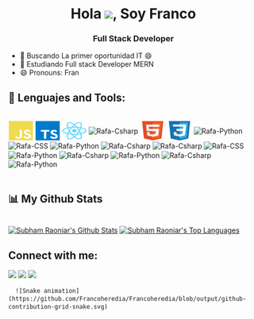 <h1 align="center">Hola <img src="https://raw.githubusercontent.com/MartinHeinz/MartinHeinz/master/wave.gif" width="30px">, Soy Franco</h1>
<h3 align="center"> Full Stack Developer </h3>

<!--
**Francoheredia/Francoheredia** is a ✨ _special_ ✨ repository because its `README.md` (this file) appears on your GitHub profile.

Here are some ideas to get you started:

- 🔭 I’m currently working on ...
- 🌱 I’m currently learning ...
- 👯 I’m looking to collaborate on ...
- 🤔 I’m looking for help with ...
- 💬 Ask me about ...
- 📫 How to reach me: ...
- 😄 Pronouns: ...
- ⚡ Fun fact: ...
-->
- 🔭 Buscando  La primer oportunidad IT 😄
- 🌱 Estudiando  Full stack Developer MERN
- 😄 Pronouns: Fran

## 🚀 Lenguajes and Tools:

</div align="left">
  <div style="display: inline_block"><br>
  <img align="center" alt="Rafa-Js" height="40" width="50" src="https://raw.githubusercontent.com/devicons/devicon/master/icons/javascript/javascript-plain.svg">
  <img align="center" alt="Rafa-Ts" height="40" width="50" src="https://raw.githubusercontent.com/devicons/devicon/master/icons/typescript/typescript-plain.svg">
  <img align="center" alt="Rafa-React" height="40" width="50" src="https://raw.githubusercontent.com/devicons/devicon/master/icons/react/react-original.svg">
  <img align="center" alt="Rafa-Csharp" height="40" width="50" src="https://cdn.jsdelivr.net/gh/devicons/devicon/icons/nodejs/nodejs-original.svg">
  <img align="center" alt="Rafa-HTML" height="40" width="50" src="https://raw.githubusercontent.com/devicons/devicon/master/icons/html5/html5-original.svg">
  <img align="center" alt="Rafa-CSS" height="40" width="50" src="https://raw.githubusercontent.com/devicons/devicon/master/icons/css3/css3-original.svg">
  <img align="center" alt="Rafa-Python" height="40" width="50" src="https://cdn.jsdelivr.net/gh/devicons/devicon/icons/sass/sass-original.svg">
  <img align="center" alt="Rafa-CSS" height="40" width="50" src="https://cdn.jsdelivr.net/gh/devicons/devicon/icons/git/git-original.svg">
  <img align="center" alt="Rafa-Python" height="40" width="50" src="https://cdn.jsdelivr.net/gh/devicons/devicon/icons/redux/redux-original.svg">
  <img align="center" alt="Rafa-Csharp" height="40" width="50" src="https://cdn.jsdelivr.net/gh/devicons/devicon/icons/visualstudio/visualstudio-plain.svg">
  <img align="center" alt="Rafa-Csharp" height="40" width="50" src="https://cdn.jsdelivr.net/gh/devicons/devicon/icons/jest/jest-plain.svg">
  <img align="center" alt="Rafa-CSS" height="40" width="50" src="https://cdn.jsdelivr.net/gh/devicons/devicon/icons/bootstrap/bootstrap-plain.svg">
  <img align="center" alt="Rafa-Python" height="40" width="50" src="https://cdn.jsdelivr.net/gh/devicons/devicon/icons/tailwindcss/tailwindcss-original-wordmark.svg">
  <img align="center" alt="Rafa-Csharp" height="40" width="50" src="https://cdn.jsdelivr.net/gh/devicons/devicon/icons/babel/babel-original.svg">
  <img align="center" alt="Rafa-Python" height="40" width="50" src="https://cdn.jsdelivr.net/gh/devicons/devicon/icons/slack/slack-original.svg">
  <img align="center" alt="Rafa-Csharp" height="40" width="50" src="https://cdn.jsdelivr.net/gh/devicons/devicon/icons/mongodb/mongodb-original.svg">
  <img align="center" alt="Rafa-Python" height="40" width="50" src="https://cdn.jsdelivr.net/gh/devicons/devicon/icons/postgresql/postgresql-original.svg">

</div>
  

<br/>

  ## 📊 My Github Stats
  <br/>
    <a href="https://github.com/Francoheredia/github-readme-stats"><img alt="Subham Raoniar's Github Stats" src="https://github-readme-stats.vercel.app/api?username=Francoheredia&show_icons=true&count_private=true&theme=react&hide_border=true&bg_color=0D1117" /></a>
  <a href="https://github.com/Francoheredia/github-readme-stats"><img alt="Subham Raoniar's Top Languages" src="https://github-readme-stats.vercel.app/api/top-langs/?username=Francoheredia&langs_count=8&count_private=true&layout=compact&theme=react&hide_border=true&bg_color=0D1117" /></a>
  <br/>
    
  
  
  
## Connect with me:
<p align="left">

<a href = "https://www.linkedin.com/in/subham-raoniar/"><img src="https://img.icons8.com/fluent/48/000000/linkedin.png"/></a>
<a href = "https://twitter.com/subhamraoniar"><img src="https://img.icons8.com/fluent/48/000000/twitter.png"/></a>
<a href = "https://www.instagram.com/herediafran7/"><img src="https://img.icons8.com/fluent/48/000000/instagram-new.png"/></a>

</p>
    
  
    
      ![Snake animation](https://github.com/Francoheredia/Francoheredia/blob/output/github-contribution-grid-snake.svg)
  
  
